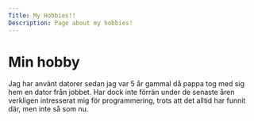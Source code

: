 ```yaml
---
Title: My Hobbies!!
Description: Page about my hobbies!
---
```


Min hobby
==================

Jag har använt datorer sedan jag var 5 år gammal då pappa tog med sig hem en dator från jobbet.
Har dock inte förrän under de senaste åren verkligen intresserat mig för programmering, trots att det alltid har funnit där, men inte så som nu.
